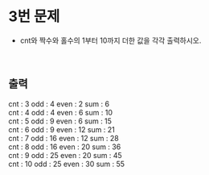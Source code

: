 # 3번 문제

- cnt와 짝수와 홀수의 1부터 10까지 더한 값을 각각 출력하시오.

<br>

## 출력
cnt : 3 odd : 4 even : 2 sum : 6<br>
cnt : 4 odd : 4 even : 6 sum : 10<br>
cnt : 5 odd : 9 even : 6 sum : 15<br>
cnt : 6 odd : 9 even : 12 sum : 21<br>
cnt : 7 odd : 16 even : 12 sum : 28<br>
cnt : 8 odd : 16 even : 20 sum : 36<br>
cnt : 9 odd : 25 even : 20 sum : 45<br>
cnt : 10 odd : 25 even : 30 sum : 55
